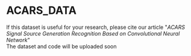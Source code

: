 # ACARS_DATA
If this dataset is useful for your research, please cite our article "*ACARS Signal Source Generation Recognition Based on Convolutional Neural Network*"  
The dataset and code will be uploaded soon
